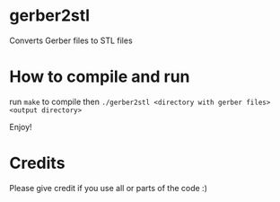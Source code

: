 # gerber2stl
Converts Gerber files to STL files

# How to compile and run
run ```make``` to compile
then ```./gerber2stl <directory with gerber files> <output directory>```

Enjoy!

# Credits
Please give credit if you use all or parts of the code :)

